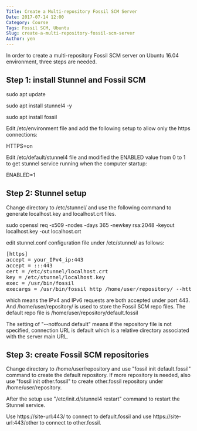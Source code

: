```yaml
---
Title: Create a Multi-repository Fossil SCM Server
Date: 2017-07-14 12:00
Category: Course
Tags: Fossil SCM, Ubuntu
Slug: create-a-multi-repository-fossil-scm-server
Author: yen
---
```


In order to create a multi-repository Fossil SCM server on Ubuntu 16.04 environment, three steps are needed.

<!-- PELICAN_END_SUMMARY -->

Step 1: install Stunnel and Fossil SCM
---

sudo apt update

sudo apt install stunnel4 -y

sudo apt install fossil

Edit /etc/environment file and add the following setup to allow only the https connections:

HTTPS=on

Edit /etc/default/stunnel4 file and modified the ENABLED value from 0 to 1 to get stunnel service running when the computer startup:

ENABLED=1

Step 2: Stunnel setup
---

Change directory to /etc/stunnel/ and use the following command to generate localhost.key and localhost.crt files.

sudo openssl req -x509 -nodes -days 365 -newkey rsa:2048 -keyout localhost.key -out localhost.crt

edit stunnel.conf configuration file under /etc/stunnel/ as follows:

<pre class="brush: python">
[https]
accept = your_IPv4_ip:443
accept = :::443
cert = /etc/stunnel/localhost.crt
key = /etc/stunnel/localhost.key
exec = /usr/bin/fossil
execargs = /usr/bin/fossil http /home/user/repository/ --https --nojail --notfound default
</pre>

which means the IPv4 and IPv6 requests are both accepted under port 443. And /home/user/repository/ is used to store the Fossil SCM repo files. The default repo file is /home/user/repository/default.fossil

The setting of "--notfound default" means if the repository file is not specified, connection URL is default which is a relative directory associated with the server main URL.

Step 3: create Fossil SCM repositories
---

Change directory to /home/user/repository and use "fossil init default.fossil" command to create the default repository. If more repository is needed, also use "fossil init other.fossil" to create other.fossil repository under /home/user/repository.

After the setup use "/etc/init.d/stunnel4 restart" command to restart the Stunnel service.

Use https://site-url:443/ to connect to default.fossil and use https://site-url:443/other to connect to other.fossil.
